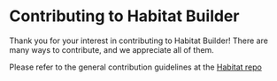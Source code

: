 # Contributing to Habitat Builder

Thank you for your interest in contributing to Habitat Builder! There are many ways to contribute, and we appreciate all of them.

Please refer to the general contribution guidelines at the [Habitat repo](https://github.com/habitat-sh/habitat/blob/master/CONTRIBUTING.md)

